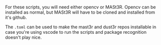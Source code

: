 For these scripts, you will need either opencv or MASt3R. Opencv can be installed as normal, but MASt3R will have to be cloned and installed from it's github.

The `.toml` can be used to make the mast3r and dust3r repos installable in case you're using vscode to run the scripts and package recognition doesn't play nice.
